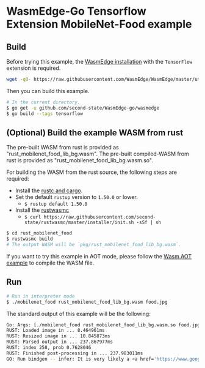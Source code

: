 # WasmEdge-Go Tensorflow Extension MobileNet-Food example

## Build

Before trying this example, the [WasmEdge installation](https://github.com/WasmEdge/WasmEdge/blob/master/docs/install.md) with the `TensorFlow` extension is required.

```bash
wget -qO- https://raw.githubusercontent.com/WasmEdge/WasmEdge/master/utils/install.sh | bash -s -- -e tf -p /usr/local
```

Then you can build this example.

```bash
# In the current directory.
$ go get -u github.com/second-state/WasmEdge-go/wasmedge
$ go build --tags tensorflow
```

## (Optional) Build the example WASM from rust

The pre-built WASM from rust is provided as "rust_mobilenet_food_lib_bg.wasm".
The pre-built compiled-WASM from rust is provided as "rust_mobilenet_food_lib_bg.wasm.so".

For building the WASM from the rust source, the following steps are required:

* Install the [rustc and cargo](https://www.rust-lang.org/tools/install).
* Set the default `rustup` version to `1.50.0` or lower.
  * `$ rustup default 1.50.0`
* Install the [rustwasmc](https://github.com/second-state/rustwasmc)
  * `$ curl https://raw.githubusercontent.com/second-state/rustwasmc/master/installer/init.sh -sSf | sh`

```bash
$ cd rust_mobilenet_food
$ rustwasmc build
# The output WASM will be `pkg/rust_mobilenet_food_lib_bg.wasm`.
```

If you want to try this example in AOT mode, please follow the [Wasm AOT example](https://github.com/second-state/WasmEdge-go-examples/tree/master/go_WasmAOT) to compile the WASM file.

## Run

```bash
# Run in interpreter mode
$ ./mobilenet_food rust_mobilenet_food_lib_bg.wasm food.jpg
```

The standard output of this example will be the following:

```bash
Go: Args: [./mobilenet_food rust_mobilenet_food_lib_bg.wasm.so food.jpg]
RUST: Loaded image in ... 8.464961ms
RUST: Resized image in ... 10.845873ms
RUST: Parsed output in ... 237.867977ms
RUST: index 258, prob 0.7628046
RUST: Finished post-processing in ... 237.983011ms
GO: Run bindgen -- infer: It is very likely a <a href='https://www.google.com/search?q=Hot dog'>Hot dog</a> in the picture
```
